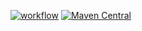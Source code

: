[![workflow](https://github.com/aleksas/java-simple-rpc/actions/workflows/gradle.yml/badge.svg?event=push)](https://github.com/aleksas/java-simple-rpc/actions)
[![Maven Central](https://img.shields.io/maven-central/v/io.github.aleksas/arduino-simple-rpc.svg?label=Maven%20Central)](https://search.maven.org/search?q=g:%22io.github.aleksas%22%20AND%20a:%22arduino-simple-rpc%22)
